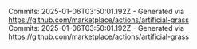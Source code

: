 Commits: 2025-01-06T03:50:01.192Z - Generated via https://github.com/marketplace/actions/artificial-grass
<br>
Commits: 2025-01-06T03:50:01.192Z - Generated via https://github.com/marketplace/actions/artificial-grass
<br>
